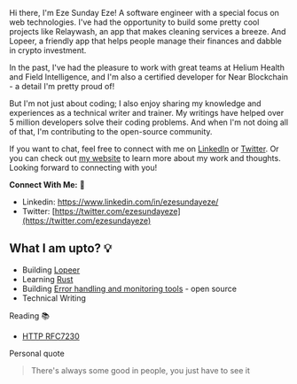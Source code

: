 Hi there, 
I'm Eze Sunday Eze! A software engineer with a special focus on web technologies. I've had the opportunity to build some pretty cool projects like Relaywash, an app that makes cleaning services a breeze. And Lopeer, a friendly app that helps people manage their finances and dabble in crypto investment. 

In the past, I've had the pleasure to work with great teams at Helium Health and Field Intelligence, and I'm also a certified developer for Near Blockchain - a detail I'm pretty proud of! 

But I'm not just about coding; I also enjoy sharing my knowledge and experiences as a technical writer and trainer. My writings have helped over 5 million developers solve their coding problems. And when I'm not doing all of that, I'm contributing to the open-source community. 

If you want to chat, feel free to connect with me on [LinkedIn](https://www.linkedin.com/in/ezesundayeze/) or [Twitter](https://twitter.com/ezesundayeze). Or you can check out [my website](https://ezesunday.com) to learn more about my work and thoughts. Looking forward to connecting with you!

**Connect With Me:** 🍒

- Linkedin: https://www.linkedin.com/in/ezesundayeze/
- Twitter: [https://twitter.com/ezesundayeze](https://twitter.com/ezesundayeze)

## What I am upto? 💡
* Building [Lopeer](lopeer.com)
* Learning [Rust](https://ezesunday.com/blog/use-rust-in-a-node-js-project/)
* Building [Error handling and monitoring tools](https://github.com/ezesundayeze/olamma) - open source
* Technical Writing

Reading 📚
- [HTTP RFC7230](https://datatracker.ietf.org/doc/html/rfc7230)

Personal quote
> There's always some good in people, you just have to see it


